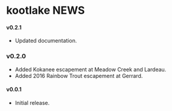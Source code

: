 # kootlake NEWS

#### v0.2.1

- Updated documentation.

### v0.2.0

- Added Kokanee escapement at Meadow Creek and Lardeau.
- Added 2016 Rainbow Trout escapement at Gerrard.

#### v0.0.1

- Initial release.
